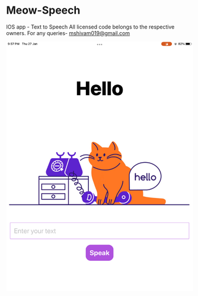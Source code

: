 # Meow-Speech
IOS app - Text to Speech
All licensed code belongs to the respective owners. For any queries- mshivam019@gmail.com

![Screenshot](https://github.com/mshivam019/Meow-Speech/blob/main/IMG-2346.PNG?raw=true)
